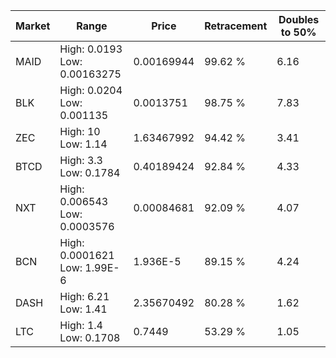 | Market | Range | Price| Retracement | Doubles to 50% |
| --- | --- | --- | --- | --- |
| MAID | High: 0.0193<br />Low: 0.00163275 | 0.00169944 | 99.62 % | 6.16 |
| BLK | High: 0.0204<br />Low: 0.001135 | 0.0013751 | 98.75 % | 7.83 |
| ZEC | High: 10<br />Low: 1.14 | 1.63467992 | 94.42 % | 3.41 |
| BTCD | High: 3.3<br />Low: 0.1784 | 0.40189424 | 92.84 % | 4.33 |
| NXT | High: 0.006543<br />Low: 0.0003576 | 0.00084681 | 92.09 % | 4.07 |
| BCN | High: 0.0001621<br />Low: 1.99E-6 | 1.936E-5 | 89.15 % | 4.24 |
| DASH | High: 6.21<br />Low: 1.41 | 2.35670492 | 80.28 % | 1.62 |
| LTC | High: 1.4<br />Low: 0.1708 | 0.7449 | 53.29 % | 1.05 |
